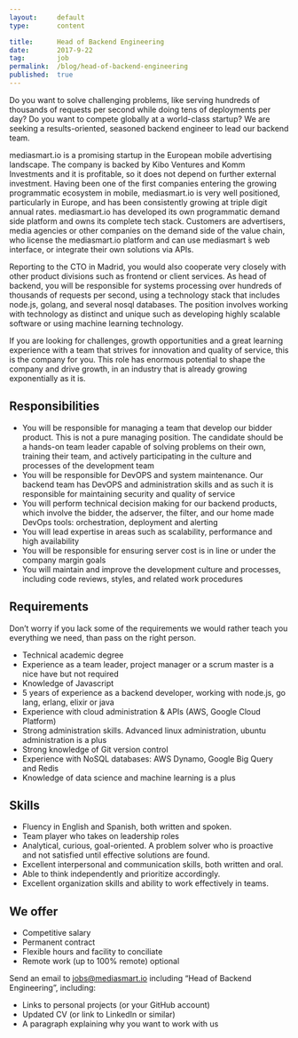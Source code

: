 ```yaml
---
layout:     default
type:       content

title:      Head of Backend Engineering
date:       2017-9-22
tag:        job
permalink:  /blog/head-of-backend-engineering
published:  true
---
```


Do you want to solve challenging problems, like serving hundreds of thousands of requests per second while doing tens of deployments per day? Do you want to compete globally at a world-class startup? We are seeking a results-oriented, seasoned backend engineer to lead our backend team.

mediasmart.io is a promising startup in the European mobile advertising landscape. The company is backed by Kibo Ventures and Komm Investments and it is profitable, so it does not depend on further external investment. Having been one of the first companies entering the growing programmatic ecosystem in mobile, mediasmart.io is very well positioned, particularly in Europe, and has been consistently growing at triple digit annual rates.
mediasmart.io has developed its own programmatic demand side platform and owns its complete tech stack. Customers are advertisers, media agencies or other companies on the demand side of the value chain, who license the mediasmart.io platform and can use mediasmart ́s web interface, or integrate their own solutions via APIs.

Reporting to the CTO in Madrid, you would also cooperate very closely with other product divisions such as frontend or client services. As head of backend, you will be responsible for systems processing over hundreds of thousands of requests per second, using a technology stack that includes node.js, golang, and several nosql databases. The position involves working with technology as distinct and unique such as developing highly scalable software or using machine learning technology.

If you are looking for challenges, growth opportunities and a great learning experience with a team that strives for innovation and quality of service, this is the company for you. This role has enormous potential to shape the company and drive growth, in an industry that is already growing exponentially as it is.

## Responsibilities
- You will be responsible for managing a team that develop our bidder product. This is not a pure managing position. The candidate should be a hands-on team leader capable of solving problems on their own, training their team, and actively participating in the culture and processes of the development team
- You will be responsible for DevOPS and system maintenance. Our backend team has DevOPS and administration skills and as such it is responsible for maintaining security and quality of service
- You will perform technical decision making for our backend products, which
involve the bidder, the adserver, the filter, and our home made DevOps tools: orchestration, deployment and alerting
- You will lead expertise in areas such as scalability, performance and high availability
- You will be responsible for ensuring server cost is in line or under the company margin goals
- You will maintain and improve the development culture and processes, including code reviews, styles, and related work procedures

## Requirements
Don’t worry if you lack some of the requirements we would rather teach you
everything we need, than pass on the right person.  
- Technical academic degree
- Experience as a team leader, project manager or a scrum master is a nice have but
not required
- Knowledge of Javascript
- 5 years of experience as a backend developer, working with node.js, go lang,
erlang, elixir or java
- Experience with cloud administration & APIs (AWS, Google Cloud Platform)
- Strong administration skills. Advanced linux administration, ubuntu
administration is a plus
- Strong knowledge of Git version control
- Experience with NoSQL databases: AWS Dynamo, Google Big Query and Redis
- Knowledge of data science and machine learning is a plus

## Skills
- Fluency in English and Spanish, both written and spoken.
- Team player who takes on leadership roles
- Analytical, curious, goal-oriented. A problem solver who is proactive and not
satisfied until effective solutions are found.
- Excellent interpersonal and communication skills, both written and oral.
- Able to think independently and prioritize accordingly.
- Excellent organization skills and ability to work effectively in teams.

## We offer
- Competitive salary
- Permanent contract
- Flexible hours and facility to conciliate
- Remote work (up to 100% remote) optional

Send an email to [jobs@mediasmart.io](jobs@mediasmart.io) including “Head of Backend Engineering”, including:

- Links to personal projects (or your GitHub account)
- Updated CV (or link to LinkedIn or similar)
- A paragraph explaining why you want to work with us
